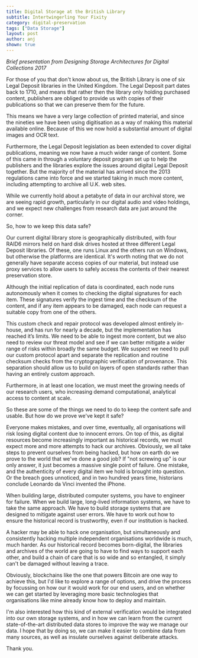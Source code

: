 ```yaml
---
title: Digital Storage at the British Library
subtitle: Intertwingerling Your Fixity
category: digital-preservation
tags: ["Data Storage"]
layout: post
author: anj
shown: true
---
```


*Brief presentation from Designing Storage Architectures for Digital Collections 2017*

For those of you that don't know about us, the British Library is one of six Legal Deposit libraries in the United Kingdom. The Legal Deposit part dates back to 1710, and means that rather then the library only holding purchased content, publishers are obliged to provide us with copies of their publications so that we can preserve them for the future. 

This means we have a very large collection of printed material, and since the nineties we have been using digitisation as a way of making this material available online. Because of this we now hold a substantial amount of digital images and OCR text. 

Furthermore, the Legal Deposit legislation as been extended to cover digital publications, meaning we now have a much wider range of content. Some of this came in through a voluntary deposit program set up to help the publishers and the libraries explore the issues around digital Legal Deposit together. But the majority of the material has arrived since the 2013 regulations came into force and we started taking in much more content, including attempting to archive all U.K. web sites.

While we currently hold about a petabyte of data in our archival store, we are seeing rapid growth, particularly in our digital audio and video holdings, and we expect new challenges from research data are just around the corner.

So, how to we keep this data safe?

Our current digital library store is geographically distributed, with four RAID6 mirrors held on hard disk drives hosted at three different Legal Deposit libraries. Of these, one runs Linux and the others run on Windows, but otherwise the platforms are identical. It's worth noting that we do not generally have separate access copies of our material, but instead use proxy services to allow users to safely access the contents of their nearest preservation store.

Although the initial replication of data is coordinated, each node runs autonomously when it comes to checking the digital signatures for each item. These signatures verify the ingest time and the checksum of the content, and if any item appears to be damaged, each node can request a suitable copy from one of the others.

This custom check and repair protocol was developed almost entirely in-house, and has run for nearly a decade, but the implementation has reached it’s limits. We need to be able to ingest more content, but we also need to review our threat model and see if we can better mitigate a wider range of risks within broadly the same budget. We suspect we need to pull our custom protocol apart and separate the replication and routine checksum checks from the cryptographic verification of provenance. This separation should allow us to build on layers of open standards rather than having an entirely custom approach.

Furthermore, in at least one location, we must meet the growing needs of our research users, who increasing demand computational, analytical access to content at scale.

So these are some of the things we need to do to keep the content safe and usable. But how do we prove we've kept it safe?

Everyone makes mistakes, and over time, eventually, all organisations will risk losing digital content due to innocent errors. On top of this, as digital resources become increasingly important as historical records, we must expect more and more attempts to hack our archives. Obviously, we all take steps to prevent ourselves from being hacked, but how on earth do we prove to the world that we've done a good job? If "not screwing up" is our only answer, it just becomes a massive single point of failure. One mistake, and the authenticity of every digital item we hold is brought into question. Or the breach goes unnoticed, and in two hundred years time, historians conclude Leonardo da Vinci invented the iPhone.

When building large, distributed computer systems, you have to engineer for failure. When we build large, long-lived information systems, we have to take the same approach.  We have to build storage systems that are designed to mitigate against user errors. We have to work out how to ensure the historical record is trustworthy, even if our institution is hacked. 

A hacker may be able to hack one organisation, but simultaneously and consistently hacking multiple independent organisations worldwide is much, much harder. As our historical record becomes born-digital, the libraries and archives of the world are going to have to find ways to support each other, and build a chain of care that is so wide and so entangled, it simply can't be damaged without leaving a trace. 

Obviously, blockchains like the one that powers Bitcoin are one way to achieve this, but I'd like to explore a range of options, and drive the process by focussing on how our it would work for our end users, and on whether we can get started by leveraging more basic technologies that organisations like mine already know how to deploy and maintain.

I'm also interested how this kind of external verification would be integrated into our own storage systems, and in how we can learn from the current state-of-the-art distributed data stores to improve the way we manage our data. I hope that by doing so, we can make it easier to combine data from many sources, as well as insulate ourselves against deliberate attacks.

Thank you.


